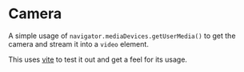 # Camera

A simple usage of `navigator.mediaDevices.getUserMedia()` to get the camera and stream it into a `video` element.

This uses [vite](https://github.com/vitejs/vite) to test it out and get a feel for its usage.
